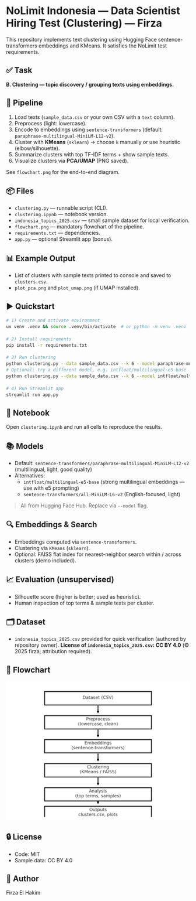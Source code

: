 # NoLimit Indonesia — Data Scientist Hiring Test (Clustering) — Firza

This repository implements text clustering using Hugging Face sentence-transformers embeddings
and KMeans. It satisfies the NoLimit test requirements.

## ✅ Task
**B. Clustering — topic discovery / grouping texts using embeddings.**

## 🧱 Pipeline
1. Load texts (`sample_data.csv` or your own CSV with a `text` column).
2. Preprocess (light: lowercase).
3. Encode to embeddings using `sentence-transformers` (default: `paraphrase-multilingual-MiniLM-L12-v2`).
4. Cluster with **KMeans** (`sklearn`) → choose `k` manually or use heuristic (elbow/silhouette).
5. Summarize clusters with top TF-IDF terms + show sample texts.
6. Visualize clusters via **PCA/UMAP** (PNG saved).

See `flowchart.png` for the end-to-end diagram.

## 📦 Files
- `clustering.py` — runnable script (CLI).
- `clustering.ipynb` — notebook version.
- `indonesia_topics_2025.csv` — small sample dataset for local verification.
- `flowchart.png` — mandatory flowchart of the pipeline.
- `requirements.txt` — dependencies.
- `app.py` — optional Streamlit app (bonus).

## 📊 Example Output
- List of clusters with sample texts printed to console and saved to `clusters.csv`.
- `plot_pca.png` and `plot_umap.png` (if UMAP installed).

## ▶️ Quickstart
```bash
# 1) Create and activate environment
uv venv .venv && source .venv/bin/activate  # or python -m venv .venv

# 2) Install requirements
pip install -r requirements.txt

# 3) Run clustering
python clustering.py --data sample_data.csv --k 6 --model paraphrase-multilingual-MiniLM-L12-v2
# Optional: try a different model, e.g. intfloat/multilingual-e5-base
python clustering.py --data sample_data.csv --k 6 --model intfloat/multilingual-e5-base

# 4) Run Streamlit app
streamlit run app.py
```

## 🧪 Notebook
Open `clustering.ipynb` and run all cells to reproduce the results.

## 📚 Models
- Default: `sentence-transformers/paraphrase-multilingual-MiniLM-L12-v2` (multilingual, light, good quality)
- Alternatives:
  - `intfloat/multilingual-e5-base` (strong multilingual embeddings — use with e5 prompting)
  - `sentence-transformers/all-MiniLM-L6-v2` (English-focused, light)
> All from Hugging Face Hub. Replace via `--model` flag.

## 🔍 Embeddings & Search
- Embeddings computed via `sentence-transformers`.
- Clustering via `KMeans` (`sklearn`).
- Optional: FAISS flat index for nearest-neighbor search within / across clusters (demo included).

## 📈 Evaluation (unsupervised)
- Silhouette score (higher is better; used as heuristic).
- Human inspection of top terms & sample texts per cluster.

## 🗂️ Dataset
- `indonesia_topics_2025.csv` provided for quick verification (authored by repository owner).
**License of `indonesia_topics_2025.csv`: CC BY 4.0** (© 2025 firza; attribution required).

## 🧩 Flowchart
![flowchart](flowchart.png)

## 🔒 License
- Code: MIT
- Sample data: CC BY 4.0

## 👤 Author
Firza El Hakim

